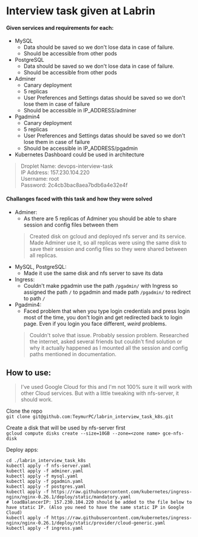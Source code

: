 # Interview task given at Labrin
#### Given services and requirements for each: 
- MySQL
  - Data should be saved so we don't lose data in case of failure.
  - Should be accessible from other pods
- PostgreSQL
  - Data should be saved so we don't lose data in case of failure.
  - Should be accessible from other pods
- Adminer
  - Canary deployment
  - 5 replicas
  - User Preferences and Settings datas should be saved so we don't lose them in case of failure
  - Should be accessible in IP_ADDRESS/adminer
- Pgadmin4
  - Canary deployment
  - 5 replicas
  - User Preferences and Settings datas should be saved so we don't lose them in case of failure
  - Should be accessible in IP_ADDRESS/pgadmin
- Kubernetes Dashboard could be used in architecture
>Droplet Name: devops-interview-task<br>
>IP Address: 157.230.104.220<br>
>Username: root<br>
>Password: 2c4cb3bac8aea7bdb6a4e32e4f

#### Challanges faced with this task and how they were solved
- Adminer:
  - As there are 5 replicas of Adminer you should be able to share session and config files between them
  >Created disk on gcloud and deployed nfs server and its service. Made Adminer use it, so all replicas were  using the same disk to save their session and config files so they were shared between all replicas.
- MySQL, PostgreSQL:
  - Made it use the same disk and nfs server to save its data
- Ingress:
  - Couldn't make pgadmin use the path `/pgadmin/` with Ingress so assigned the path `/` to pgadmin and made path `/pgadmin/` to redirect to path `/`
- Pgadmin4:
  - Faced problem that when you type login credentials and press login most of the time, you don't login and get redirected back to login page. Even if you login you face different, <i>weird</i> problems.
  > Couldn't solve that issue. Probably session problem. Researched the internet, asked several friends but couldn't find solution or why it actually happened as I mounted all the session and config paths mentioned in documentation.

## How to use:

>I've used Google Cloud for this and I'm not 100% sure it will work with other Cloud services. But with a little tweaking with nfs-server, it should work.

Clone the repo<br>
`git clone git@github.com:TeymurPC/labrin_interview_task_k8s.git`

Create a disk that will be used by nfs-server first<br>
`gcloud compute disks create --size=10GB --zone=<zone name> gce-nfs-disk`

Deploy apps:

```
cd ./labrin_interview_task_k8s
kubectl apply -f nfs-server.yaml
kubectl apply -f adminer.yaml
kubectl apply -f mysql.yaml
kubectl apply -f pgadmin.yaml
kubectl apply -f postgres.yaml
kubectl apply -f https://raw.githubusercontent.com/kubernetes/ingress-nginx/nginx-0.26.1/deploy/static/mandatory.yaml
# loadBalancerIP: 157.230.104.220 should be added to the file below to have static IP. (Also you need to have the same static IP in Google Cloud)
kubectl apply -f https://raw.githubusercontent.com/kubernetes/ingress-nginx/nginx-0.26.1/deploy/static/provider/cloud-generic.yaml
kubectl apply -f ingress.yaml
```